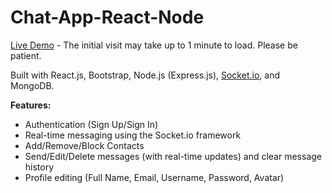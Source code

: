 # Chat-App-React-Node

[Live Demo](https://chat.tdem.ir) - The initial visit may take up to 1 minute to load. Please be patient.

Built with React.js, Bootstrap, Node.js (Express.js), [Socket.io](https://socket.io/), and MongoDB.

**Features:**
- Authentication (Sign Up/Sign In)
- Real-time messaging using the Socket.io framework
- Add/Remove/Block Contacts
- Send/Edit/Delete messages (with real-time updates) and clear message history
- Profile editing (Full Name, Email, Username, Password, Avatar)
